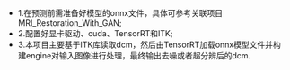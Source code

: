- 1.在预测前需准备好模型的onnx文件，具体可参考关联项目MRI_Restoration_With_GAN;
- 2.配置好显卡驱动、cuda、TensorRT和ITK;
- 3.本项目主要基于ITK库读取dcm，然后由TensorRT加载onnx模型文件并构建engine对输入图像进行处理，最终输出去噪或者超分辨后的dcm.

